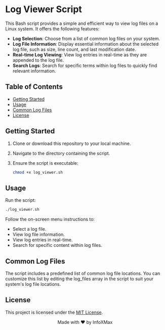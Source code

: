 # Log Viewer Script

This Bash script provides a simple and efficient way to view log files on a Linux system. It offers the following features:

- **Log Selection**: Choose from a list of common log files on your system.
- **Log File Information**: Display essential information about the selected log file, such as size, line count, and last modification date.
- **Real-time Log Viewing**: View log entries in real-time as they are appended to the log file.
- **Search Logs**: Search for specific terms within log files to quickly find relevant information.

## Table of Contents

- [Getting Started](#getting-started)
- [Usage](#usage)
- [Common Log Files](#common-log-files)
- [License](#license)

## Getting Started

1. Clone or download this repository to your local machine.

2. Navigate to the directory containing the script.

3. Ensure the script is executable:

   ```bash
   chmod +x log_viewer.sh

## Usage
Run the script:
   ```bash
   ./log_viewer.sh
```
Follow the on-screen menu instructions to:
<br>
- Select a log file.<br>
- View log file information.<br>
- View log entries in real-time.<br>
- Search for specific content within log files.<br>

## Common Log Files
The script includes a predefined list of common log file locations. You can customize this list by editing the log_files array in the script to suit your system's log file locations.

## License
This project is licensed under the [MIT License](LICENSE).
<p align="center">
  Made with ❤️ by InfoXMax
</p>